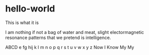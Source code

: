 # hello-world
This is what it is

I am nothing if not a bag of water and meat, slight electormagnetic resonance patterns that we pretend is intelligence. 

ABCD
e
fg
hij
k
l
m
n
o
p
q
r
s
t
u
v
w
x
y
z
Now
I
Know
My
My

